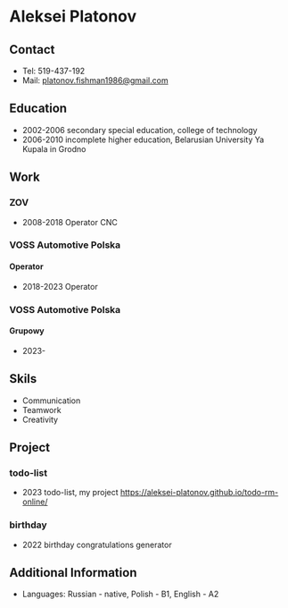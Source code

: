 # Aleksei Platonov

## Contact
- Tel: 519-437-192
- Mail: platonov.fishman1986@gmail.com

## Education
- 2002-2006 secondary special education, college of technology
- 2006-2010 incomplete higher education, Belarusian University Ya Kupala in Grodno

## Work
### ZOV
- 2008-2018 Operator CNC

### VOSS Automotive Polska
#### Operator
- 2018-2023 Operator

### VOSS Automotive Polska
#### Grupowy
- 2023-

## Skils
- Communication
- Teamwork
- Creativity

## Project
### todo-list
- 2023 todo-list, my project https://aleksei-platonov.github.io/todo-rm-online/

### birthday
- 2022 birthday congratulations generator

## Additional Information 
- Languages: Russian - native, Polish - B1, English - A2

